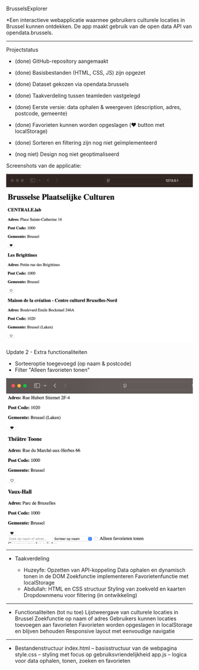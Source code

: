 BrusselsExplorer

*Een interactieve webapplicatie waarmee gebruikers culturele locaties in Brussel kunnen ontdekken. De app maakt gebruik van de open data 	API van opendata.brussels.

---

Projectstatus

- (done) GitHub-repository aangemaakt  

- (done) Basisbestanden (HTML, CSS, JS) zijn opgezet  

- (done) Dataset gekozen via opendata.brussels  

- (done) Taakverdeling tussen teamleden vastgelegd  

- (done) Eerste versie: data ophalen & weergeven (description, adres, postcode, gemeente)  

- (done) Favorieten kunnen worden opgeslagen (❤️ button met localStorage)  

- (done) Sorteren en filtering zijn nog niet geïmplementeerd  

- (nog niet) Design nog niet geoptimaliseerd

Screenshots van de applicatie:

![Basisopmaak](./screenshots/BasisOpmaak.png)

 Update 2 - Extra functionaliteiten
 
- Sorteeroptie toegevoegd (op naam & postcode)
- Filter "Alleen favorieten tonen"

 ![Basisopmaak](./screenshots/SorteerOpties.png)
 
---

- Taakverdeling

	* Huzeyfe:
		Opzetten van API-koppeling
		Data ophalen en dynamisch tonen in de DOM
		Zoekfunctie implementeren
		Favorietenfunctie met localStorage
	* Abdullah:
		HTML en CSS structuur
		Styling van zoekveld en kaarten
		Dropdownmenu voor filtering (in ontwikkeling)

--- 

- Functionaliteiten (tot nu toe)
	Lijstweergave van culturele locaties in Brussel
	Zoekfunctie op naam of adres
	Gebruikers kunnen locaties toevoegen aan favorieten
	Favorieten worden opgeslagen in localStorage en blijven behouden
	Responsive layout met eenvoudige navigatie

--- 


- Bestandenstructuur
	index.html – basisstructuur van de webpagina
	style.css – styling met focus op gebruiksvriendelijkheid
	app.js – logica voor data ophalen, tonen, zoeken en favorieten
